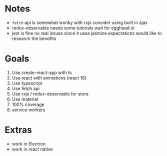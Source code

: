 # Notes

* `fetch` api is somewhat wonky with rxjs consider using built in ajax 
* redux-observable needs some tutorials wait for egghead.io
* jest is fine no real issues since it uses jasmine expectations would like to research the benefits

# Goals
1. Use create-react-app with ts
1. Use react with animations (react 16)
2. Use typescript
3. Use fetch api
4. Use rxjs / redux-observable for store
5. Use material
6. 100% coverage
7. service workers

# Extras
* work in Electron
* work in react native